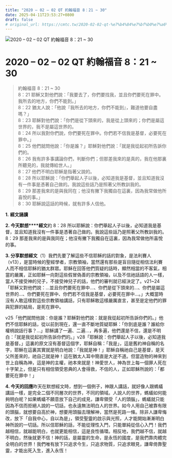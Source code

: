 ```yaml
---
title: "2020 – 02 – 02 QT 約翰福音 8：21 ~ 30"
date: 2025-04-11T23:53:27+0800
draft: false
# original_url: https://cmtc.tw/2020-02-02-qt-%e7%b4%84%e7%bf%b0%e7%a6%8f%e9%9f%b3-8%ef%bc%9a21-30
---
```


![2020 – 02 – 02 QT 約翰福音 8：21 ~ 30](/images/qt.jpg   "2020 – 02 – 02 QT 約翰福音 8：21 ~ 30")

# 2020 – 02 – 02 QT 約翰福音 8：21 ~ 30

> 約翰福音 8：21 ~ 30  
> 8：21 耶穌又對他們說：「我要去了，你們要找我，並且你們要死在罪中。我所去的地方，你們不能到。」  
> 8：22 猶太人說：「他說『我所去的地方，你們不能到』，難道他要自盡嗎？」  
> 8：23 耶穌對他們說：「你們是從下頭來的，我是從上頭來的；你們是屬這世界的，我不是屬這世界的。  
> 8：24 所以我對你們說，你們要死在罪中。你們若不信我是基督，必要死在罪中。」  
> 8：25 他們就問他說：「你是誰？」耶穌對他們說：「就是我從起初所告訴你們的。  
> 8：26 我有許多事講論你們，判斷你們；但那差我來的是真的，我在他那裏所聽見的，我就傳給世人。」  
> 8：27 他們不明白耶穌是指著父說的。  
> 8：28 所以耶穌說：「你們舉起人子以後，必知道我是基督，並且知道我沒有一件事是憑著自己做的。我說這些話乃是照著父所教訓我的。  
> 8：29 那差我來的是與我同在；他沒有撇下我獨自在這裏，因為我常做他所喜悅的事。」  
> 8：30 耶穌說這話的時候，就有許多人信他。

**1.** **經文誦讀**

**2. 今天默想****經文**約 8：28 所以耶穌說：你們舉起人子以後，必知道我是基督，並且知道我沒有一件事是憑著自己做的。我說這些話乃是照著父所教訓我的。  
8：29 那差我來的是與我同在；他沒有撇下我獨自在這裏，因為我常做他所喜悅的事。

**3. 分享默想經文**（1）我們先要了解這些不信耶穌的話的對象，是法利賽人（v13），是當時候的聖經學者，宗教領袖，當然還有那些是盲目隨從相信法利賽人而不相信耶穌的猶太群眾。耶穌在回答他們質疑的話時，顯然相當的不客氣，相當的嚴厲，正如耶穌一向對這些假冒偽善的宗教領袖，以及不信祂話語的人一樣，當人不接受神的兒子，不接受神兒子的話，他們的審判就已經決定了。v21\~24「耶穌又對他們說：…並且你們要死在罪中…、你們是從下頭來的…、你們是屬這世界的…、你們要死在罪中、你們若不信我是基督，必要死在罪中…。」大概當時沒有人敢這樣對這些宗教領袖講話，只有耶穌敢這樣嚴厲直言，甚至是定他們的罪與犯罪的結局，是死在罪中。

v25「他們就問他說：你是誰？耶穌對他們說：就是我從起初所告訴你們的。」他們不信耶穌的話，從以前到現在，還一直不斷地質疑耶穌：「你到底是誰？誰給你權柄說話行事？…」耶穌講了一遍、二遍…，再多遍，他們還是不信，還是不明白：「就是我從起初所告訴你們的。」v28「耶穌說：你們舉起人子以後，必知道我是基督。」這裏的原文沒有基督這個字，耶穌自稱：「我是」，這是舊約神自稱的名字，耶穌在這裏其實就是明白地說：「我就是神！」耶穌自稱祂自己是基督，是天父所差來的，祂自己就是神！這在猶太人耳中簡直是大逆不道。但當造物的神來到世上自稱為神，這是神的主權，祂本來就是！神愛世人，神為世上每一個罪人死在十字架上，但是只有相信領受恩典的人會得救，不信的人，正如耶穌所說的：「都要死在罪中！」

**4. 今天的回應**昨天在默想經文時，想到一個例子，神跟人講話，就好像人跟螞蟻講話一樣，是完全二個不同層次的世界，不同的領域。人說人的世界，螞蟻如何能夠明白呢？如果螞蟻不願意放下自己的成見，謙卑領受「人的頭腦」，螞蟻就只能因為不信而拒絕人說的一切話，也永遠無法明白人的世界。如今人用自己被靠有限的頭腦，就想要自高於神，想要用頭腦去理解神，當然是死路一條。除非人謙卑悔改，放下「自我中心，自以為是」，領受聖靈的啟示與光照，人才能開始漸漸明白神所說的一切話。所以信耶穌的話，不能從理性入門，只能單純從信心入門！我們越相信，就越能明白，也就更能相信，這是良性循環。相反地，我們越不信，就越不明白，然後就更不信！神的話，是屬靈的生命，是永恆的國度，是我們靠肉體完全明白的世界！我們唯有放下只追求今生，只追求物質，只追求眼見，謙卑倚靠聖靈，才能出死入生，進入永恆！